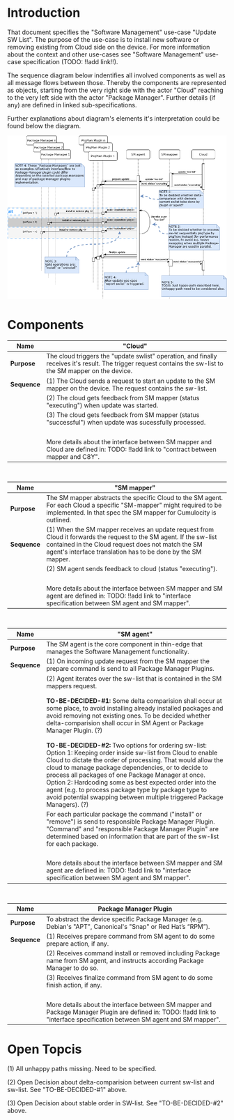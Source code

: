 
Introduction
============
That document specifies the "Software Management" use-case "Update SW List". 
The purpose of the use-case is to install new software or removing existing from
Cloud side on the device.
For more information about the context and other use-cases see "Software 
Management" use-case specification (TODO: !!add link!!).

The sequence diagram below indentifies all involved components as well as all 
message flows between those. Thereby the components are represented as objects,
starting from the very right side with the actor "Cloud" reaching to the very left side with the
actor "Package Manager". Further details (if any) are defined in linked 
sub-specifications.

Further explanations about diagram's elements it's interpretation could be found below the diagram.


![Sequence Diagram Update SW-list](/src/software-management/uc-update-swlist.png)

Components
==========

Name | "Cloud" 
--- | --- 
**Purpose** | The cloud triggers the "update swlist" operation, and finally receives it's result. The trigger request contains the sw-list to the SM mapper on the device.
**Sequence** | (1) The Cloud sends a request to start an update to the SM mapper on the device. The request contains the sw-list.
&nbsp;| (2) The cloud gets feedback from SM mapper (status "executing") when update was started.
&nbsp;| (3) The cloud gets feedback from SM mapper (status "successful") when update was sucessfully processed.
&nbsp;|&nbsp;
&nbsp;| More details about the interface between SM mapper and Cloud are defined in: TODO: !!add link to "contract between mapper and C8Y".

&nbsp;
&nbsp;
&nbsp;
&nbsp;
&nbsp;
&nbsp;
  
Name | "SM mapper" 
--- | --- 
**Purpose** | The SM mapper abstracts the specific Cloud to the SM agent. For each Cloud a specific "SM-mapper" might required to be implemented. In that spec the SM mapper for Cumulocity is outlined.
**Sequence** | (1) When the SM mapper receives an update request from Cloud it forwards the request to the SM agent. If the sw-list contained in the Cloud request does not match the SM agent's interface translation has to be done by the SM mapper.
&nbsp;| (2) SM agent sends feedback to cloud (status "executing"). 
&nbsp;|&nbsp;
&nbsp;| More details about the interface between SM mapper and SM agent are defined in: TODO: !!add link to "interface specification between SM agent and SM mapper".

&nbsp;
&nbsp;
&nbsp;
&nbsp;
&nbsp;
&nbsp;
  
Name | "SM agent"
--- | --- 
**Purpose** | The SM agent is the core component in thin-edge that manages the Software Management functionality.
**Sequence** | (1) On incoming update request from the SM mapper the prepare command is send to all Package Manager Plugins.
&nbsp;| (2) Agent iterates over the sw-list that is contained in the SM mappers request. <br/><br/> **TO-BE-DECIDED-#1:** Some delta comparision shall occur at some place, to avoid installing already installed packages and avoid removing not existing ones. To be decided whether delta-comparision shall occur in SM Agent or Package Manager Plugin. (?) <br/><br/> **TO-BE-DECIDED-#2:** Two options for ordering sw-list: Option 1: Keeping order inside sw-list from Cloud to enable Cloud to dictate the order of processing. That would allow the cloud to manage package dependencies, or to decide to process all packages of one Package Manager at once. Option 2: Hardcoding some as best expected order into the agent (e.g. to process package type by package type to avoid potential swapping between multiple triggered Package Managers). (?)<br/>
&nbsp;| For each particular package the command ("install" or "remove") is send to responsible Package Manager Plugin. "Command" and "responsible Package Manager Plugin" are determined based on information that are part of the sw-list for each package.
&nbsp;|&nbsp;
&nbsp;| More details about the interface between SM mapper and SM agent are defined in: TODO: !!add link to "interface specification between SM agent and SM mapper".

&nbsp;
&nbsp;
&nbsp;
&nbsp;
&nbsp;
&nbsp;
  
Name | Package Manager Plugin
--- | --- 
**Purpose** | To abstract the device specific Package Manager (e.g. Debian's "APT", Canonical's "Snap" or Red Hat’s “RPM”).
**Sequence** | (1) Receives prepare command from SM agent to do some prepare action, if any.
&nbsp;| (2) Receives command install or removed including Package name from SM agent, and instructs according Package Manager to do so.
&nbsp;| (3) Receives finalize command from SM agent to do some finish action, if any.
&nbsp;|&nbsp;
&nbsp;| More details about the interface between SM mapper and Package Manager Plugin are defined in: TODO: !!add link to "interface specification between SM agent and SM mapper".

Open Topcis
===========

(1) All unhappy paths missing. Need to be specified.

(2) Open Decision about delta-comparision between current sw-list and sw-list. See "TO-BE-DECIDED-#1" above.

(3) Open Decision about stable order in SW-list. See "TO-BE-DECIDED-#2" above.
